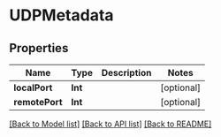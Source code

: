 # UDPMetadata

## Properties
Name | Type | Description | Notes
------------ | ------------- | ------------- | -------------
**localPort** | **Int** |  | [optional] 
**remotePort** | **Int** |  | [optional] 

[[Back to Model list]](../README.md#documentation-for-models) [[Back to API list]](../README.md#documentation-for-api-endpoints) [[Back to README]](../README.md)


